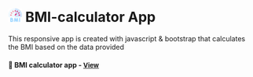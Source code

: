 # <span><img src="./bmi.png" alt=bmi-calculator style="height: 1em;"></span> BMI-calculator App

This responsive app is created with javascript & bootstrap that calculates the BMI based on the data provided

<h4>🔹 BMI calculator app - <a href="https://simonakom.github.io/bmi-calculator/index.html" style="font-size:small;">View</a><h4>
